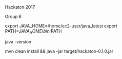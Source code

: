 Hackaton 2017

Group 6






export JAVA_HOME=/home/ec2-user/java_latest
export PATH=$JAVA_HOME/bin:$PATH


java -version



mvn clean install && java -jar target/hackaton-0.1.0.jar



